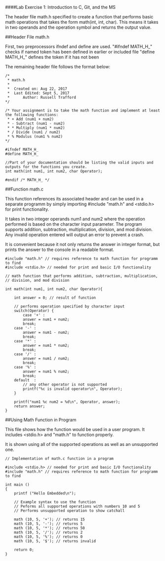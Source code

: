 ####Lab Exercise 1: Introduction to C, Git, and the MS

The header file math.h specified to create a function that performs basic
math operations that takes the form math(int, int, char). This means it takes
in two operands and the operation symbol and returns the output value.

##Header File math.h

First, two preprocessors ifndef and define are used.
"#ifndef MATH_H_" checks if named token has been defined in earlier or included file
"define MATH_H_" defines the token if it has not been

The remaining header file follows the format below:

	/*
	 * math.h
	 *
	 *  Created on: Aug 22, 2017
	 * 	Last Edited: Sept 5, 2017
	 *      Author: Russell Trafford
	*/

	/* Your assignment is to take the math function and implement at least the following functions:
	 * + Add (num1 + num2)
	 * - Subtract (num1 - num2)
	 * * Multiply (num1 * num2)
	 * / Divide (num1 / num2)
	 * % Modulus (num1 % num2)
	*/

	#ifndef MATH_H_
	#define MATH_H_

	//Part of your documentation should be listing the valid inputs and outputs for the functions you create.
	int math(int num1, int num2, char Operator);

	#endif /* MATH_H_ */

##Function math.c

This function references its associated header and can be used in a separate programm
by simply importing #include "math.h" and <stdio.h> for print functionality.

It takes in two integer operands num1 and num2 where the operation performed is based on
the character input parameter. The program supports addition, subtraction, multiplication, 
division, and mod division. Any invalid operation entered will output an error to
prevent a crash.

It is convenient because it not only returns the answer in integer format, 
but prints the answer to the console in a readable format.

	#include "math.h" // requires reference to math function for programm to find
	#include <stdio.h> // needed for print and basic I/O functionality

	// math function that performs addition, subtraction, multiplication,
	// division, and mod division

	int math(int num1, int num2, char Operator){
    
		int answer = 0; // result of function
    
		// performs operation specified by character input
		switch(Operator) {
			case '+' :
			answer = num1 + num2;
			break;
		case '-' :
			answer = num1 - num2;
			break;
		case '*' :
			answer = num1 * num2;
			break;
		case '/' :
			answer = num1 / num2;
			break;
		case '%' :
			answer = num1 % num2;
			break;
		default  :
			// any other operator is not supported
			printf("%c is invalid operator\n", Operator);
		}
    
		printf("num1 %c num2 = %d\n", Operator, answer);
		return answer;
	}

##Using Math Function in Program

This file shows how the function would be used in a user program. It 
includes <stdio.h> and "math.h" to function properly.

It is shown using all of the supported operations as well as an unsupported one.

	// Implementation of math.c function in a program

	#include <stdio.h> // needed for print and basic I/O functionality
	#include "math.h" // requires reference to math function for programm to find 

	int main ()
	{
		printf ("Hello Embedded\n");
  
		// Example syntax to use the function
		// Peforms all supported operations with numbers 10 and 5
		// Performs unsupported operation to show catchall
 
		math (10, 5, '+'); // returns 15
		math (10, 5, '-'); // returns 5
		math (10, 5, '*'); // returns 50
		math (10, 5, '/'); // returns 2
		math (10, 5, '%'); // returns 0
		math (10, 5, '$'); // returns invalid

		return 0;
	}
